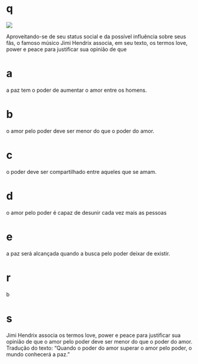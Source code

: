 # q
![](https://firebasestorage.googleapis.com/v0/b/firebase-enemio.appspot.com/o/questoes%2F558%2Fd0958802-9df6-5a0b-fec3-15841288048b.png?alt=media\&token=bb96c9c9-9127-4b71-9edd-7bc3059931af)

Aproveitando-se de seu status social e da possível influência sobre seus fãs, o famoso músico Jimi Hendrix associa, em seu texto, os termos love, power e peace para justificar sua opinião de que

# a
a paz tem o poder de aumentar o amor entre os homens.

# b
o amor pelo poder deve ser menor do que o poder do amor.

# c
o poder deve ser compartilhado entre aqueles que se amam.

# d
o amor pelo poder é capaz de desunir cada vez mais as pessoas

# e
a paz será alcançada quando a busca pelo poder deixar de existir.

# r
b

# s
Jimi Hendrix associa os termos love, power e peace para justificar sua opinião de que o amor pelo poder deve ser menor do que o poder do amor. Tradução do texto: “Quando o poder do amor superar o amor pelo poder, o mundo conhecerá a paz.”
